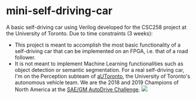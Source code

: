 # mini-self-driving-car
A basic self-driving car using Verilog developed for the CSC258 project at the University of Toronto. Due to time constraints (3 weeks):
- This project is meant to accomplish the most basic functionality of a self-driving car that can be implemented on an FPGA, i.e. that of a road follower.
- It is not meant to implement Machine Learning functionalities such as object detection or semantic segmentation.
For a real self-driving car, I'm on the Perception subteam of [aUToronto](https://www.autodrive.utoronto.ca/), the University of Toronto's autonomous vehicle team. We are the 2018 and 2019 Champions of North America at the [SAE/GM AutoDrive Challenge](https://www.sae.org/attend/student-events/autodrive-challenge/).
![](Recording.gif)

